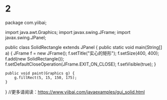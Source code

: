 # 2
package com.yiibai;

import java.awt.Graphics;
import javax.swing.JFrame;
import javax.swing.JPanel;

public class SolidRectangle extends JPanel {
    public static void main(String[] a) {
        JFrame f = new JFrame();
        f.setTitle("实心的矩形");
        f.setSize(400, 400);
        f.add(new SolidRectangle());
        f.setDefaultCloseOperation(JFrame.EXIT_ON_CLOSE);
        f.setVisible(true);
    }

    public void paint(Graphics g) {
        g.fillRect(5, 15, 150, 175);
    }
}
//更多请阅读：https://www.yiibai.com/javaexamples/gui_solid.html

